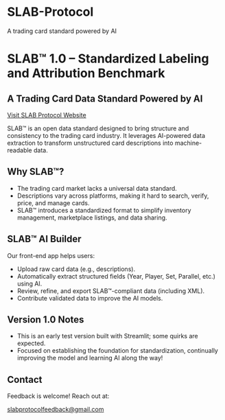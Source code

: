 # SLAB-Protocol
A trading card standard powered by AI

# SLAB™ 1.0 – Standardized Labeling and Attribution Benchmark

## A Trading Card Data Standard Powered by AI

[Visit SLAB Protocol Website](https://slabprotocol.streamlit.app)

SLAB™ is an open data standard designed to bring structure and consistency to the trading card industry. It leverages AI-powered data extraction to transform unstructured card descriptions into machine-readable data.

## Why SLAB™?
- The trading card market lacks a universal data standard.
- Descriptions vary across platforms, making it hard to search, verify, price, and manage cards.
- SLAB™ introduces a standardized format to simplify inventory management, marketplace listings, and data sharing.

## SLAB™ AI Builder
Our front-end app helps users:
- Upload raw card data (e.g., descriptions).
- Automatically extract structured fields (Year, Player, Set, Parallel, etc.) using AI.
- Review, refine, and export SLAB™-compliant data (including XML).
- Contribute validated data to improve the AI models.

## Version 1.0 Notes
- This is an early test version built with Streamlit; some quirks are expected.
- Focused on establishing the foundation for standardization, continually improving the model and learning AI along the way!

## Contact
Feedback is welcome! Reach out at:

slabprotocolfeedback@gmail.com 

